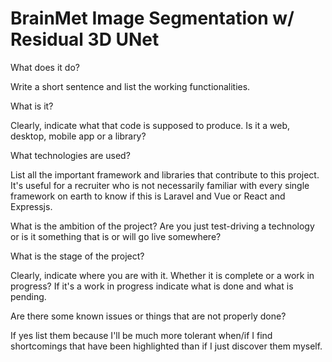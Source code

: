 # BrainMet Image Segmentation w/ Residual 3D UNet

What does it do? 

Write a short sentence and list the working functionalities.

What is it? 

Clearly, indicate what that code is supposed to produce. Is it a web, desktop, mobile app or a library?

What technologies are used? 

List all the important framework and libraries that contribute to this project. It's useful for a recruiter who is not necessarily familiar with every single framework on earth to know if this is Laravel and Vue or React and Expressjs.

What is the ambition of the project? Are you just test-driving a technology or is it something that is or will go live somewhere?

What is the stage of the project? 

Clearly, indicate where you are with it. Whether it is complete or a work in progress? If it's a work in progress indicate what is done and what is pending.

Are there some known issues or things that are not properly done? 

If yes list them because I'll be much more tolerant when/if I find shortcomings that have been highlighted than if I just discover them myself.
